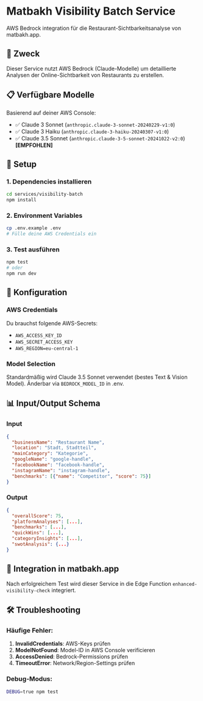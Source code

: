 # Matbakh Visibility Batch Service

AWS Bedrock integration für die Restaurant-Sichtbarkeitsanalyse von matbakh.app.

## 🎯 Zweck

Dieser Service nutzt AWS Bedrock (Claude-Modelle) um detaillierte Analysen der Online-Sichtbarkeit von Restaurants zu erstellen.

## 📋 Verfügbare Modelle

Basierend auf deiner AWS Console:
- ✅ Claude 3 Sonnet (`anthropic.claude-3-sonnet-20240229-v1:0`)
- ✅ Claude 3 Haiku (`anthropic.claude-3-haiku-20240307-v1:0`) 
- ✅ Claude 3.5 Sonnet (`anthropic.claude-3-5-sonnet-20241022-v2:0`) **[EMPFOHLEN]**

## 🚀 Setup

### 1. Dependencies installieren
```bash
cd services/visibility-batch
npm install
```

### 2. Environment Variables
```bash
cp .env.example .env
# Fülle deine AWS Credentials ein
```

### 3. Test ausführen
```bash
npm test
# oder
npm run dev
```

## 🔧 Konfiguration

### AWS Credentials
Du brauchst folgende AWS-Secrets:
- `AWS_ACCESS_KEY_ID`
- `AWS_SECRET_ACCESS_KEY`
- `AWS_REGION=eu-central-1`

### Model Selection
Standardmäßig wird Claude 3.5 Sonnet verwendet (bestes Text & Vision Model).
Änderbar via `BEDROCK_MODEL_ID` in .env.

## 📊 Input/Output Schema

### Input
```json
{
  "businessName": "Restaurant Name",
  "location": "Stadt, Stadtteil",
  "mainCategory": "Kategorie",
  "googleName": "google-handle",
  "facebookName": "facebook-handle", 
  "instagramName": "instagram-handle",
  "benchmarks": [{"name": "Competitor", "score": 75}]
}
```

### Output
```json
{
  "overallScore": 75,
  "platformAnalyses": [...],
  "benchmarks": [...],
  "quickWins": [...],
  "categoryInsights": [...],
  "swotAnalysis": {...}
}
```

## 🔄 Integration in matbakh.app

Nach erfolgreichem Test wird dieser Service in die Edge Function `enhanced-visibility-check` integriert.

## 🛠️ Troubleshooting

### Häufige Fehler:
1. **InvalidCredentials**: AWS-Keys prüfen
2. **ModelNotFound**: Model-ID in AWS Console verificieren  
3. **AccessDenied**: Bedrock-Permissions prüfen
4. **TimeoutError**: Network/Region-Settings prüfen

### Debug-Modus:
```bash
DEBUG=true npm test
```